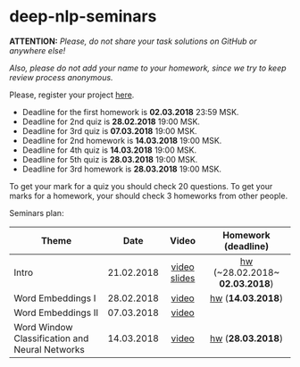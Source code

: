 # deep-nlp-seminars
__ATTENTION:__ _Please, do not share your task solutions on GitHub or anywhere else!_

_Also, please do not add your name to your homework, since we try to keep review process anonymous._

Please, register your project [here](https://docs.google.com/forms/d/e/1FAIpQLSciAS3cqLgkOE8v9EwOh245m56eQk3WijEkgzvLe-ig0-p_gA/viewform).

* Deadline for the first homework is __02.03.2018__ 23:59 MSK.
* Deadline for 2nd quiz is __28.02.2018__ 19:00 MSK.
* Deadline for 3rd quiz is __07.03.2018__ 19:00 MSK.
* Deadline for 2nd homework is __14.03.2018__ 19:00 MSK.
* Deadline for 4th quiz is __14.03.2018__ 19:00 MSK.
* Deadline for 5th quiz is __28.03.2018__ 19:00 MSK.
* Deadline for 3rd homework is __28.03.2018__ 19:00 MSK.

To get your mark for a quiz you should check 20 questions. To get your marks for a homework, your should check 3 homeworks from other people.

Seminars plan:

| Theme         | Date          | Video | Homework (__deadline__) |
| ------------- |:-------------:| :------: |:--:|
| Intro| 21.02.2018 | [video](https://www.youtube.com/watch?v=ktjy4LhuSj8) [slides](https://docs.google.com/presentation/d/1RWZNcn9DjofgRUYUQnlBrMiHs4kbYGgQkE9pBGlGawU/edit?usp=sharing) | [hw](./seminar_01/intro.ipynb) (~28.02.2018~ __02.03.2018__) |
| Word Embeddings I | 28.02.2018 | [video](https://www.youtube.com/watch?v=keEgNvtTIfc) | [hw](./seminar_02/embeddings.ipynb) (__14.03.2018__) |
| Word Embeddings II | 07.03.2018 | [video](https://www.youtube.com/watch?v=iyPJEsQhDZ4) | |
| Word Window Classification and Neural Networks | 14.03.2018 | [video](https://www.youtube.com/watch?v=6M6LP2aQsQc) | [hw](./seminar_04/simple_nn.ipynb) (__28.03.2018__) |
 

